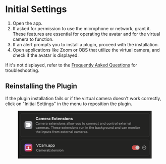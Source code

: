 # Initial Settings

1. Open the app.
2. If asked for permission to use the microphone or network, grant it. These features are essential for operating the avatar and for the virtual camera to function.
3. If an alert prompts you to install a plugin, proceed with the installation.
4. Open applications like Zoom or OBS that utilize the virtual camera, and check if the avatar is displayed.

If it's not displayed, refer to the [Frequently Asked Questions](../other/faq.md) for troubleshooting.

## Reinstalling the Plugin

If the plugin installation fails or if the virtual camera doesn't work correctly, click on "Initial Settings" in the menu to reposition the plugin.

<figure><img src="../ja/../.gitbook/assets/image.png" alt=""><figcaption></figcaption></figure>